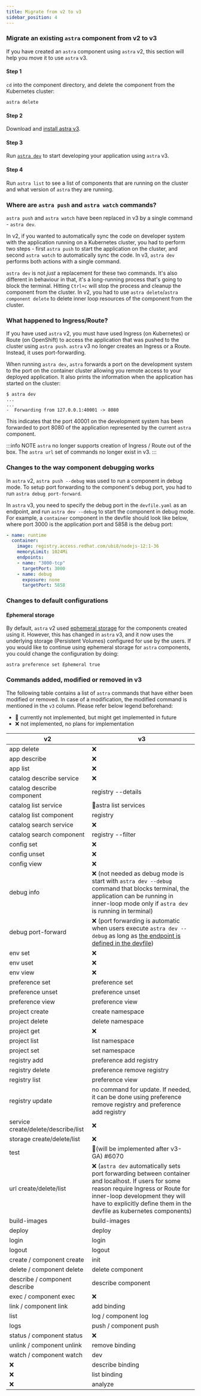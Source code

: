 ```yaml
---
title: Migrate from v2 to v3
sidebar_position: 4
---
```


### Migrate an existing `astra` component from v2 to v3
If you have created an `astra` component using `astra` v2, this section will help you move it to use `astra` v3.
#### Step 1 
`cd` into the component directory, and delete the component from the Kubernetes cluster:
```shell
astra delete
```
#### Step 2
Download and [install astra v3](../overview/installation.md).

#### Step 3
Run [`astra dev`](../command-reference/dev.md) to start developing your application using `astra` v3.

#### Step 4
Run `astra list` to see a list of components that are running on the cluster and what version of `astra` they are running.

### Where are `astra push` and `astra watch` commands?
`astra push` and `astra watch` have been replaced in v3 by a single command - `astra dev`. 

In v2, if you wanted to automatically sync the code on developer system with the application running on a Kubernetes
cluster, you had to perform two steps - first `astra push` to start the application on the cluster, and second `astra watch`
to automatically sync the code. In v3, `astra dev` performs both actions with a single command.

`astra dev` is not _just_ a replacement for these two commands. It's also different in behaviour in that, it's a 
long-running process that's going to block the terminal. Hitting `Ctrl+c` will stop the process and cleanup the 
component from the cluster. In v2, you had to use `astra delete`/`astra component delete` to delete inner loop resources 
of the component from the cluster.

### What happened to Ingress/Route?
If you have used `astra` v2, you must have used Ingress (on Kubernetes) or Route (on OpenShift) to access the 
application that was pushed to the cluster using `astra push`. `astra` v3 no longer creates an Ingress or a Route. Instead,
it uses port-forwarding.

When running `astra dev`, `astra` forwards a port on the development system to the port on the container cluster allowing 
you remote access to your deployed application. It also prints the information when the application has started on the
cluster:
```shell
$ astra dev
...
...
-  Forwarding from 127.0.0.1:40001 -> 8080
```
This indicates that the port 40001 on the development system has been forwarded to port 8080 of the application 
represented by the current `astra` component.

:::info NOTE
`astra` no longer supports creation of Ingress / Route out of the box. The `astra url` set of commands no longer exist 
in v3.
:::

### Changes to the way component debugging works
In `astra` v2, `astra push --debug` was used to run a component in debug mode. To setup port forwarding to the component's
debug port, you had to run `astra debug port-forward`.

In `astra` v3, you need to specify the debug port in the `devfile.yaml` as an endpoint, and run `astra dev --debug` to 
start the component in debug mode. For example, a `container` component in the devfile should look like below, where 
port 3000 is the application port and 5858 is the debug port:

```yaml
- name: runtime
  container:
    image: registry.access.redhat.com/ubi8/nodejs-12:1-36
    memoryLimit: 1024Mi
    endpoints:
    - name: "3000-tcp"
      targetPort: 3000
    - name: debug
      exposure: none
      targetPort: 5858
```
### Changes to default configurations

#### Ephemeral storage

By default, `astra` v2 used [ephemeral storage](https://docs.openshift.com/container-platform/4.11/storage/understanding-ephemeral-storage.html) 
for the components created using it. However, this has changed in `astra` v3, and it now uses the underlying storage 
(Persistent Volumes) configured for use by the users. If you would like to continue using ephemeral storage for `astra` 
components, you could change the configuration by doing:
```shell
astra preference set Ephemeral true
```

### Commands added, modified or removed in v3

The following table contains a list of `astra` commands that have either been modified or removed. In case of a 
modification, the modified command is mentioned in the `v3` column. Please refer below legend beforehand:
* 👷 currently not implemented, but might get implemented in future
* ❌ not implemented, no plans for implementation

| v2                                  | v3                                                                                                                                                                                                                                            |
| ----------------------------------- | --------------------------------------------------------------------------------------------------------------------------------------------------------------------------------------------------------------------------------------------- |
| app delete                          | ❌                                                                                                                                                                                                                                             |
| app describe                        | ❌                                                                                                                                                                                                                                             |
| app list                            | ❌                                                                                                                                                                                                                                             |
| catalog describe service            | ❌                                                                                                                                                                                                                                             |
| catalog describe component          | registry --details                                                                                                                                                                                                                            |
| catalog list service                | 👷astra list services                                                                                                                                                                                                                           |
| catalog list component              | registry                                                                                                                                                                                                                                      |
| catalog search service              | ❌                                                                                                                                                                                                                                             |
| catalog search component            | registry --filter                                                                                                                                                                                                                             |
| config set                          | ❌                                                                                                                                                                                                                                             |
| config unset                        | ❌                                                                                                                                                                                                                                             |
| config view                         | ❌                                                                                                                                                                                                                                             |  |
| debug info                          | ❌ (not needed as debug mode is start with `astra dev --debug` command that blocks terminal, the application can be running in inner-loop mode only if `astra dev` is running in terminal)                                                             |
| debug port-forward                  | ❌ (port forwarding is automatic when users execute `astra dev --debug` as long as [the endpoint is defined in the devfile](#changes-to-the-way-component-debugging-works))                                                                      |
| env set                             | ❌                                                                                                                                                                                                                                             |
| env uset                            | ❌                                                                                                                                                                                                                                             |
| env view                            | ❌                                                                                                                                                                                                                                             |
| preference set                      | preference set                                                                                                                                                                                                                                |
| preference unset                    | preference unset                                                                                                                                                                                                                              |
| preference view                     | preference view                                                                                                                                                                                                                               |
| project create                      | create namespace                                                                                                                                                                                                                              |
| project delete                      | delete namespace                                                                                                                                                                                                                              |
| project get                         | ❌                                                                                                                                                                                                                                             |
| project list                        | list namespace                                                                                                                                                                                                                                |
| project set                         | set namespace                                                                                                                                                                                                                                 |
| registry add                        | preference add registry                                                                                                                                                                                                                       |
| registry delete                     | preference remove registry                                                                                                                                                                                                                    |
| registry list                       | preference view                                                                                                                                                                                                                               |
| registry update                     | no command for update. If needed, it can be done using preference remove registry and preference add registry                                                                                                                                 |
| service create/delete/describe/list | ❌                                                                                                                                                                                                                                             |
| storage create/delete/list          | ❌                                                                                                                                                                                                                                             |
| test                                | 👷(will be implemented after v3-GA) #6070                                                                                                                                                                                                     |
| url create/delete/list              | ❌ (`astra dev` automatically sets port forwarding between container and localhost. If users for some reason require Ingress or Route for inner-loop development they will have to explicitly define them in the devfile as kubernetes components) |
| build-images                        | build-images                                                                                                                                                                                                                                  |  |
| deploy                              | deploy                                                                                                                                                                                                                                        |
| login                               | login                                                                                                                                                                                                                                         |
| logout                              | logout                                                                                                                                                                                                                                        |
| create / component create           | init                                                                                                                                                                                                                                          |
| delete / component delete           | delete component                                                                                                                                                                                                                              |
| describe / component describe       | describe component                                                                                                                                                                                                                            |
| exec / component exec               | ❌                                                                                                                                                                                                                                             |
| link / component link               | add binding                                                                                                                                                                                                                                   | list / component list |
| list                                | log / component log                                                                                                                                                                                                                           |
| logs                                | push / component push                                                                                                                                                                                                                         | in v3 there is only dev command that behaves more like watch in v2. There is an option to disable automatic reloads when a file is changed (--no-watch) in future there will be an option to trigger “sync” explicitly when `--no-watch` option is used) |
| status / component status           | ❌                                                                                                                                                                                                                                             |
| unlink / component unlink           | remove binding                                                                                                                                                                                                                                |
| watch / component watch             | dev                                                                                                                                                                                                                                           |
| ❌                                   | describe binding                                                                                                                                                                                                                              |
| ❌                                   | list binding                                                                                                                                                                                                                                  |
| ❌                                   | analyze                                                                                                                                                                                                                                       |